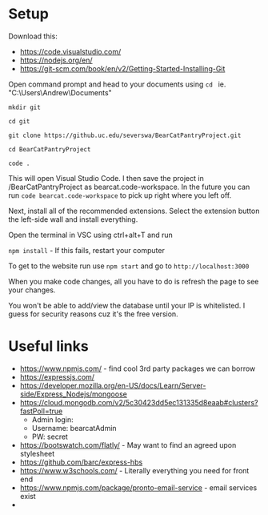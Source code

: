 # Setup

Download this:
- https://code.visualstudio.com/
- https://nodejs.org/en/
- https://git-scm.com/book/en/v2/Getting-Started-Installing-Git

Open command prompt and head to your documents using `cd ` ie. "C:\Users\Andrew\Documents"

`mkdir git`

`cd git`

`git clone https://github.uc.edu/severswa/BearCatPantryProject.git` 

`cd BearCatPantryProject`

`code . `

This will open Visual Studio Code. I then save the project in /BearCatPantryProject as bearcat.code-workspace. In the future you can run `code bearcat.code-workspace` to pick up right where you left off.

Next, install all of the recommended extensions. Select the extension button the left-side wall and install everything.

Open the terminal in VSC using ctrl+alt+T and run  

`npm install` - If this fails, restart your computer

To get to the website run use `npm start` 
and go to `http://localhost:3000`

When you make code changes, all you have to do is refresh the page to see your changes.

You won't be able to add/view the database until your IP is whitelisted. I guess for security reasons cuz it's the free version.


# Useful links
- https://www.npmjs.com/ - find cool 3rd party packages we can borrow
- https://expressjs.com/ 
- https://developer.mozilla.org/en-US/docs/Learn/Server-side/Express_Nodejs/mongoose
- https://cloud.mongodb.com/v2/5c30423dd5ec131335d8eaab#clusters?fastPoll=true
  - Admin login: 
  - Username: bearcatAdmin
  - PW: secret
- https://bootswatch.com/flatly/ - May want to find an agreed upon stylesheet
- https://github.com/barc/express-hbs
- https://www.w3schools.com/ - Literally everything you need for front end
- https://www.npmjs.com/package/pronto-email-service - email services exist
- 







